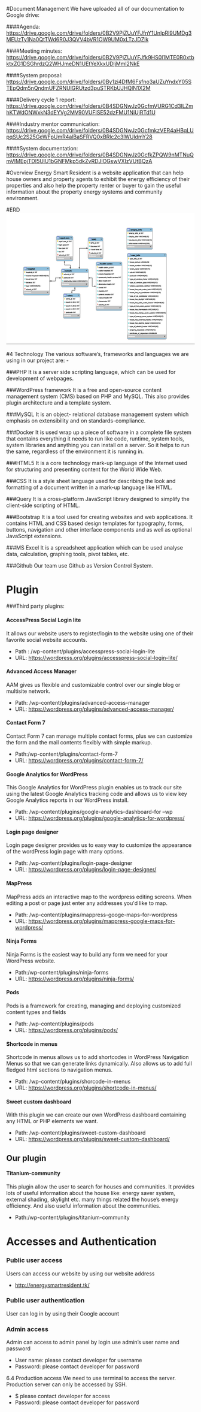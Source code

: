 #Document Management
We have uploaded all of our documentation to Google drive:

####Agenda: 
https://drive.google.com/drive/folders/0B2V9PjZUuYFJfnY1UnlpRl9UMDg3MEUzTy1Na0QtTWd6R0J3QVV4bVR1OW9UM0xLTzJDZlk

####Meeting minutes:
https://drive.google.com/drive/folders/0B2V9PjZUuYFJfk9HS0l1MTE0R0xtbktxZG1DSGhrdzQ2WHJmeDN1UEtYeXkxUDljMml2NkE

####System proposal:
https://drive.google.com/drive/folders/0By1zi4DfM6Fsfno3aUZuYndxY05STEpQdm5nQndmUFZRNUlGRUtzd3puSTRKbUJHQlN1X2M

####Delivery cycle 1 report:
https://drive.google.com/drive/folders/0B4SDGNwJz0GcfmVURG1Cd3lLZmhKTWdONWxkN3dEYVg2MV90VUFlSE52dzFMU1NiUjRTd1U

####Industry mentor communication:
https://drive.google.com/drive/folders/0B4SDGNwJz0GcfmkzVER4aHBqLUpqSUc2S25GeWFpUmR4alBaSFRVQ0xBRlc2c3lWUldmY28

####System documentation:
https://drive.google.com/drive/folders/0B4SDGNwJz0GcfkZPQW9nMTNuQmVIMEpjTDI5UlU1bGNFMkp5dkZvRDJlOGswVXIzVUtBQzA

#Overview
Energy Smart Resident is a website application that can help house owners and property agents to exhibit the energy efficiency of their properties and also help the property renter or buyer to gain the useful information about the property energy systems and community environment.


#ERD
![Alt text](/ERD.png "Entity Relationship Diagram")

#4 Technology
The various software’s, frameworks and languages we are using in our project are: -

###PHP
It is a server side scripting language, which can be used for development of webpages.

###WordPress framework
It is a free and open-source content management system (CMS) based on PHP and MySQL. This also provides plugin architecture and a template system.

###MySQL
It is an object- relational database management system which emphasis on extensibility and on standards-compliance.

###Docker
It is used wrap up a piece of software in a complete file system that contains everything it needs to run like code, runtime, system tools, system libraries and anything you can install on a server. So it helps to run the same, regardless of the environment it is running in.

###HTML5
It is a core technology mark-up language of the Internet used for structuring and presenting content for the World Wide Web.

###CSS
It is a style sheet language used for describing the look and formatting of a document written in a mark-up language like HTML.

###Query
It is a cross-platform JavaScript library designed to simplify the client-side scripting
of HTML.

###Bootstrap
It is a tool used for creating websites and web applications. It contains HTML and CSS based design templates for typography, forms, buttons, navigation and other interface components and as well as optional JavaScript extensions.

###MS Excel
It is a spreadsheet application which can be used analyse data, calculation, graphing
tools, pivot tables, etc.

###Github
Our team use Github as Version Control System.


# Plugin
###Third party plugins:

#### AccessPress Social Login lite
It allows our website users to register/login to the website using one of their favorite social website accounts.
* Path : /wp-content/plugins/accesspress-social-login-lite
* URL: https://wordpress.org/plugins/accesspress-social-login-lite/

#### Advanced Access Manager
AAM gives us flexible and customizable control over our single blog or multisite network.
* Path: /wp-content/plugins/advanced-access-manager
* URL: https://wordpress.org/plugins/advanced-access-manager/

#### Contact Form 7
Contact Form 7 can manage multiple contact forms, plus we can customize the form and the mail contents flexibly with simple markup.
* Path:/wp-content/plugins/contact-form-7
* URL: https://wordpress.org/plugins/contact-form-7/

#### Google Analytics for WordPress
This Google Analytics for WordPress plugin enables us to track our site using the latest Google Analytics tracking code and allows us to view key Google Analytics reports in our WordPress install.
* Path: /wp-content/plugins/google-analytics-dashboard-for –wp
* URL: https://wordpress.org/plugins/google-analytics-for-wordpress/

#### Login page designer
Login page designer provides us to easy way to customize the appearance of the wordPress login page with many options.
* Path: /wp-content/plugins/login-page-designer
* URL: https://wordpress.org/plugins/login-page-designer/

#### MapPress
MapPress adds an interactive map to the wordpress editing screens. When editing a post or page just enter any addresses you'd like to map.
* Path: /wp-content/plugins/mappress-googe-maps-for-wordpress
* URL: https://wordpress.org/plugins/mappress-google-maps-for-wordpress/

#### Ninja Forms
Ninja Forms is the easiest way to build any form we need for your WordPress website.
* Path:/wp-content/plugins/ninja-forms
* URL: https://wordpress.org/plugins/ninja-forms/

#### Pods
Pods is a framework for creating, managing and deploying customized content types and fields
* Path: /wp-content/plugins/pods
* URL: https://wordpress.org/plugins/pods/

#### Shortcode in menus
Shortcode in menus allows us to add shortcodes in WordPress Navigation Menus so that we can generate links dynamically. Also allows us to add full fledged html sections to navigation menus.
* Path: /wp-content/plugins/shorcode-in-menus
* URL: https://wordpress.org/plugins/shortcode-in-menus/

#### Sweet custom dashboard
With this plugin we can create our own WordPress dashboard containing any HTML or PHP elements we want.
* Path: /wp-content/plugins/sweet-custom-dashboard
* URL: https://wordpress.org/plugins/sweet-custom-dashboard/

## Our plugin

#### Titanium-community
This plugin allow the user to search for houses and communities. It provides lots of useful information about the house like: energy saver system, external shading, skylight etc. many things related the house’s energy efficiency. And also useful information about the communities.
* Path:/wp-content/plugins/titanium-community


# Accesses and Authentication
### Public user access
Users can access our website by using our website address
* http://energysmartresident.tk/

### Public user authentication
User can log in by using their Google account

### Admin access
Admin can access to admin panel by login use admin’s user name and password
* User name: please contact developer for username
* Password: please contact developer for password

6.4 Production access
We need to use terminal to access the server. Production server can only be accessed by SSH.
* $ please contact developer for access
* Password: please contact developer for password

